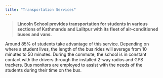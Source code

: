 ```yaml
---
title: "Transportation Services"
---
```

> **Lincoln School provides transportation for students in various sections of Kathmandu and Lalitpur with its fleet of air-conditioned buses and vans.**

Around 85% of students take advantage of this service. Depending on where a student lives, the length of the bus rides will average from 10 minutes to 50 minutes. During the commute, the school is in constant contact with the drivers through the installed 2-way radios and GPS trackers. Bus monitors are employed to assist with the needs of the students during their time on the bus.
